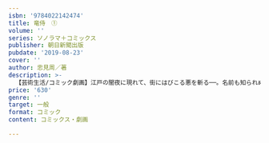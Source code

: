 ```yaml
---
isbn: '9784022142474'
title: 竜侍　①
volume: ''
series: ソノラマ＋コミックス
publisher: 朝日新聞出版
pubdate: '2019-08-23'
cover: ''
author: 忠見周／著
description: >-
  【芸術生活/コミック劇画】江戸の闇夜に現れて、街にはびこる悪を斬る──。名前も知られぬその侍は、なんと竜！　人々に巻き起こる事件の数々を、知ってか知らずか斬り捨てていく竜侍の爽快アクション活劇。いまだかつてない、爬虫類系サムライフィクション登場！
price: '630'
genre: ''
target: 一般
format: コミック
content: コミックス・劇画

---
```

